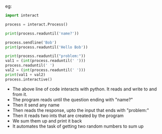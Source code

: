 eg:
```python
import interact

process = interact.Process()

print(process.readuntil('name?'))

process.sendline('Bob')
print(process.readuntil('Hello Bob'))

print(process.readuntil("problem:"))
val1 = (int(process.readuntil(' ')))
process.readuntil(' ')
val2 = (int(process.readuntil(' ')))
print(val1 + val2)
process.interactive()

```

- The above line of code interacts with python. It reads and write to and from it.
- The program reads until the question ending with "name?"
- Then it send any name
- Then reads the response, upto the input that ends with "problem:"
- Then it reads two ints that are created by the program
- We sum them up and print it back
- It automates the task of getting two random numbers to sum up